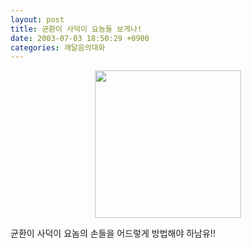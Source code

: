 ```yaml
---
layout: post
title: 균환이 사덕이 요놈들 보게나!
date: 2003-07-03 18:50:29 +0900
categories: 깨달음의대화
---
```

<p align="center">
  <img src="http://drkimz.com/technote/board/private/upimg/1057225430.jpg" width="234" height="236" border="0" />
</p>

<p align="left">
  균환이 사덕이 요놈의 손들을 어드렇게 방법해야 하남유!!
</p>